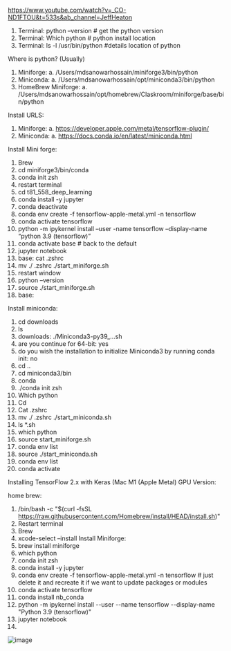 https://www.youtube.com/watch?v=_CO-ND1FTOU&t=533s&ab_channel=JeffHeaton

1.	Terminal: python –version # get the python version
2.	Terminal:  Which python # python install location
3.	Terminal: ls -l /usr/bin/python #details location of python

Where is python? (Usually)
1.	Miniforge:
a.	/Users/mdsanowarhossain/miniforge3/bin/python
2.	Miniconda:
a.	/Users/mdsanowarhossain/opt/miniconda3/bin/python
3.	HomeBrew Miniforge:
a.	/Users/mdsanowarhossain/opt/homebrew/Claskroom/miniforge/base/bin/python

Install URLS:
1.	Miniforge:
a.	https://developer.apple.com/metal/tensorflow-plugin/
2.	Miniconda:
a.	https://docs.conda.io/en/latest/miniconda.html

Install Mini forge:
1.	Brew
2.	cd miniforge3/bin/conda
3.	conda init zsh
4.	restart terminal
5.	cd t81_558_deep_learning
6.	conda install -y jupyter
7.	conda deactivate
8.	conda env create -f tensorflow-apple-metal.yml -n tensorflow
9.	conda activate tensorflow
10.	python -m ipykernel install –user -name tensorflow –display-name “python 3.9 (tensorflow)”
11.	conda activate base # back to the default
12.	jupyter notebook
13.	base: cat .zshrc
14.	mv ./ .zshrc ./start_miniforge.sh
15.	restart window
16.	python –version
17.	source ./start_miniforge.sh
18.	base:

Install miniconda:
1.	cd downloads 
2.	ls
3.	downloads: ./Miniconda3-py39_...sh
4.	are you continue for 64-bit: yes
5.	do you wish the installation to initialize Miniconda3 by running conda init: no
6.	cd ..
7.	cd miniconda3/bin
8.	conda
9.	./conda init zsh
10.	Which python
11.	Cd
12.	Cat .zshrc
13.	mv ./ .zshrc ./start_miniconda.sh
14.	ls *.sh
15.	which python
16.	source start_miniforge.sh
17.	conda env list
18.	source ./start_miniconda.sh
19.	conda env list
20.	conda activate


Installing TensorFlow 2.x with Keras (Mac M1 (Apple Metal) GPU Version:

home brew:
1.	/bin/bash -c "$(curl -fsSL https://raw.githubusercontent.com/Homebrew/install/HEAD/install.sh)"
2.	Restart terminal
3.	Brew
4.	xcode-select –install
Install Miniforge:
5.	brew install miniforge
6.	which python
7.	conda init zsh
8.	conda install -y jupyter
9.	conda env create -f tensorflow-apple-metal.yml -n tensorflow # just delete it and recreate it if we want to update packages or modules
10.	conda activate tensorflow
11.	conda install nb_conda
12.	python -m ipykernel install --user --name tensorflow --display-name "Python 3.9 (tensorflow)"
13.	jupyter notebook
14.	


![image](https://user-images.githubusercontent.com/52736275/146691484-810893c1-5813-4582-9b9c-a644271540b6.png)

